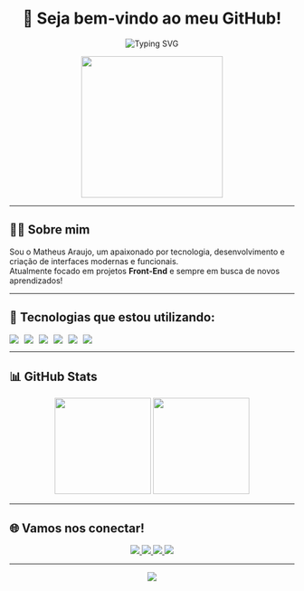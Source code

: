 <h1 align="center">👋 Seja bem-vindo ao meu GitHub!</h1>

<p align="center">
  <img src="https://readme-typing-svg.demolab.com?font=Fira+Code&weight=600&size=28&pause=900&color=0969da&center=true&vCenter=true&multiline=true&repeat=false&width=550&height=70&lines=Matheus+Araujo+do+Nascimento" alt="Typing SVG" />
</p>

<p align="center">
  <img src="https://media.giphy.com/media/qgQUggAC3Pfv687qPC/giphy.gif" width="250" />
</p>

---

## 👨‍💻 Sobre mim

Sou o Matheus Araujo, um apaixonado por tecnologia, desenvolvimento e criação de interfaces modernas e funcionais.  
Atualmente focado em projetos **Front-End** e sempre em busca de novos aprendizados!

---

## 🚀 Tecnologias que estou utilizando:

<div align="center" style="display: flex; gap: 10px; flex-wrap: wrap; align-items: center">

<img src="https://img.shields.io/badge/JavaScript-F7DF1E?style=for-the-badge&logo=javascript&logoColor=black"/>
<img src="https://img.shields.io/badge/React-20232A?style=for-the-badge&logo=react&logoColor=61DAFB"/>
<img src="https://img.shields.io/badge/Next.js-000000?style=for-the-badge&logo=next.js&logoColor=white"/>
<img src="https://img.shields.io/badge/TailwindCSS-38B2AC?style=for-the-badge&logo=tailwind-css&logoColor=white"/>
<img src="https://img.shields.io/badge/Styled--Components-db7093?style=for-the-badge&logo=styled-components&logoColor=white"/>
<img src="https://img.shields.io/badge/Node.js-339933?style=for-the-badge&logo=node.js&logoColor=white"/>

</div>

---

## 📊 GitHub Stats

<div align="center">
  <img height="170" src="https://github-readme-stats.vercel.app/api?username=MatheusAraujo110&show_icons=true&theme=github_dark&hide_border=true&custom_title=GitHub+Stats" />
  <img height="170" src="https://github-readme-stats.vercel.app/api/top-langs/?username=MatheusAraujo110&layout=compact&theme=github_dark&hide_border=true" />
</div>

---

## 🌐 Vamos nos conectar!

<div align="center">
  <a href="mailto:theusnascimento386@gmail.com">
    <img src="https://img.shields.io/badge/Gmail-D14836?style=for-the-badge&logo=gmail&logoColor=white"/>
  </a>
  <a href="https://www.linkedin.com/in/seu-linkedin" target="_blank">
    <img src="https://img.shields.io/badge/LinkedIn-0A66C2?style=for-the-badge&logo=linkedin&logoColor=white"/>
  </a>
  <a href="https://github.com/MatheusAraujo110" target="_blank">
    <img src="https://img.shields.io/badge/GitHub-181717?style=for-the-badge&logo=github&logoColor=white"/>
  </a>
  <a href="https://seu-portfolio.com" target="_blank">
    <img src="https://img.shields.io/badge/Portfólio-000?style=for-the-badge&logo=vercel&logoColor=white"/>
  </a>
</div>

---

<p align="center">
  <img src="https://capsule-render.vercel.app/api?type=waving&color=0969da&height=120&section=footer"/>
</p>
